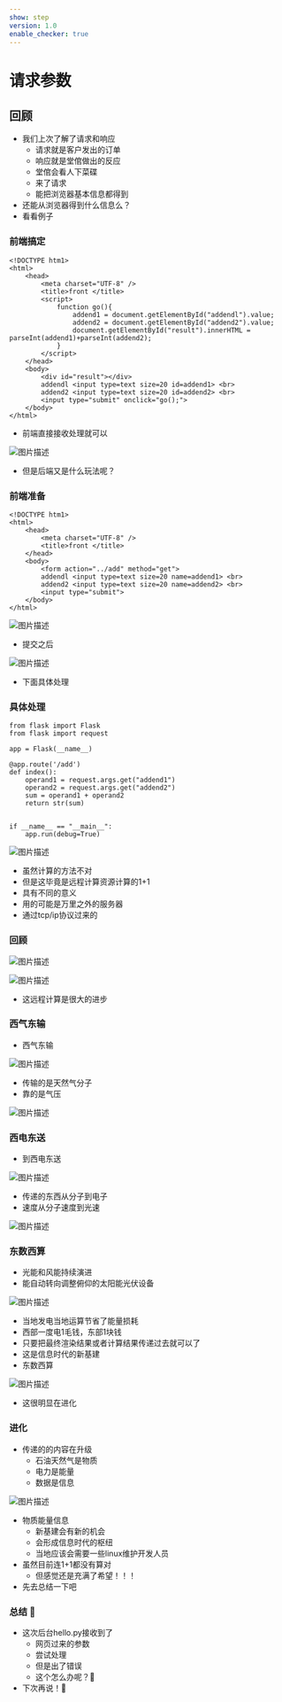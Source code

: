 ```yaml
---
show: step
version: 1.0
enable_checker: true
---
```


# 请求参数
## 回顾

- 我们上次了解了请求和响应
	- 请求就是客户发出的订单
	- 响应就是堂倌做出的反应
	- 堂倌会看人下菜碟
	- 来了请求
	- 能把浏览器基本信息都得到
- 还能从浏览器得到什么信息么？
- 看看例子


### 前端搞定

```
<!DOCTYPE htm1>
<html> 
	<head> 
		<meta charset="UTF-8" />
		<title>front </title> 
		<script> 
			function go(){ 
				addend1 = document.getElementById("addendl").value; 
				addend2 = document.getElementById("addend2").value; 
				document.getElementById("result").innerHTML = parseInt(addend1)+parseInt(addend2); 
			} 
		</script> 
	</head> 
	<body> 
		<div id="result"></div>
		addendl <input type=text size=20 id=addend1> <br> 
		addend2 <input type=text size=20 id=addend2> <br> 
		<input type="submit" onclick="go();"> 
	</body> 
</html> 
```

- 前端直接接收处理就可以

![图片描述](https://doc.shiyanlou.com/courses/uid1190679-20220521-1653101581147)

- 但是后端又是什么玩法呢？

### 前端准备

```
<!DOCTYPE htm1>
<html> 
	<head> 
		<meta charset="UTF-8" />
		<title>front </title> 
	</head> 
	<body> 
		<form action="../add" method="get">
		addendl <input type=text size=20 name=addend1> <br> 
		addend2 <input type=text size=20 name=addend2> <br> 
		<input type="submit"> 
	</body> 
</html> 
```

![图片描述](https://doc.shiyanlou.com/courses/uid1190679-20230204-1675483273170)

- 提交之后

![图片描述](https://doc.shiyanlou.com/courses/uid1190679-20230204-1675483385142)

- 下面具体处理

### 具体处理

```
from flask import Flask
from flask import request

app = Flask(__name__)

@app.route('/add')
def index():
    operand1 = request.args.get("addend1")
    operand2 = request.args.get("addend2")
    sum = operand1 + operand2
    return str(sum)


if __name__ == "__main__":
    app.run(debug=True)
```

![图片描述](https://doc.shiyanlou.com/courses/uid1190679-20230204-1675483690868)

- 虽然计算的方法不对
- 但是这毕竟是远程计算资源计算的1+1
- 具有不同的意义
- 用的可能是万里之外的服务器
- 通过tcp/ip协议过来的

### 回顾

![图片描述](https://doc.shiyanlou.com/courses/uid1190679-20220505-1651720737181)

![图片描述](https://doc.shiyanlou.com/courses/uid1190679-20220505-1651727871909)

- 这远程计算是很大的进步

### 西气东输

- 西气东输

![图片描述](https://doc.shiyanlou.com/courses/uid1190679-20220509-1652110815638)

- 传输的是天然气分子
- 靠的是气压

![图片描述](https://doc.shiyanlou.com/courses/uid1190679-20220521-1653094846595)

### 西电东送

- 到西电东送

![图片描述](https://doc.shiyanlou.com/courses/uid1190679-20220509-1652110845791)

- 传递的东西从分子到电子
- 速度从分子速度到光速

![图片描述](https://doc.shiyanlou.com/courses/uid1190679-20220515-1652619501848)

### 东数西算

- 光能和风能持续演进
- 能自动转向调整俯仰的太阳能光伏设备

![图片描述](https://doc.shiyanlou.com/courses/uid1190679-20220521-1653095319601)

- 当地发电当地运算节省了能量损耗
- 西部一度电1毛钱，东部1块钱
- 只要把最终渲染结果或者计算结果传递过去就可以了
- 这是信息时代的新基建
- 东数西算

![图片描述](https://doc.shiyanlou.com/courses/uid1190679-20220509-1652110866696)

- 这很明显在进化

### 进化 

- 传递的的内容在升级
	- 石油天然气是物质
	- 电力是能量
	- 数据是信息

![图片描述](https://doc.shiyanlou.com/courses/uid1190679-20220509-1652110928853)

- 物质能量信息
	- 新基建会有新的机会
	- 会形成信息时代的枢纽
	- 当地应该会需要一些linux维护开发人员
- 虽然目前连1+1都没有算对
	- 但感觉还是充满了希望！！！
- 先去总结一下吧


### 总结 🤨
- 这次后台hello.py接收到了
	- 网页过来的参数
	- 尝试处理
	- 但是出了错误
	- 这个怎么办呢？🤔
- 下次再说！👋
